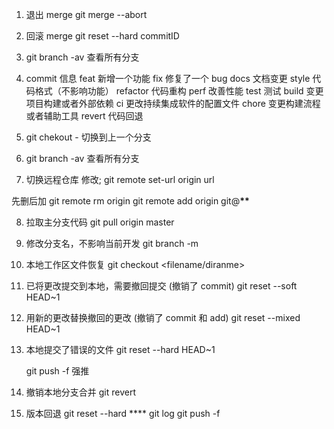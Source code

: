 1. 退出 merge git merge --abort
2. 回滚 merge git reset --hard commitID
3. git branch -av 查看所有分支
4. commit 信息
   feat 新增一个功能
   fix 修复了一个 bug
   docs 文档变更
   style 代码格式（不影响功能）
   refactor 代码重构
   perf 改善性能
   test 测试
   build 变更项目构建或者外部依赖
   ci 更改持续集成软件的配置文件
   chore 变更构建流程或者辅助工具
   revert 代码回退

5. git chekout - 切换到上一个分支

6. git branch -av 查看所有分支

7. 切换远程仓库
   修改; git remote set-url origin url

先删后加
git remote rm origin
git remote add origin git@**\*\***

8. 拉取主分支代码
   git pull origin master

9. 修改分支名，不影响当前开发
   git branch -m <oldbranchname> <newbranchname>

10. 本地工作区文件恢复
    git checkout <filename/diranme>

11. 已将更改提交到本地，需要撤回提交 (撤销了 commit)
    git reset --soft HEAD~1

12. 用新的更改替换撤回的更改 (撤销了 commit 和 add)
    git reset --mixed HEAD~1

13. 本地提交了错误的文件
    git reset --hard HEAD~1

    git push -f 强推

14. 撤销本地分支合并
    git revert <commit-id>


15. 版本回退
    git reset --hard **** 
    git log
    git push -f